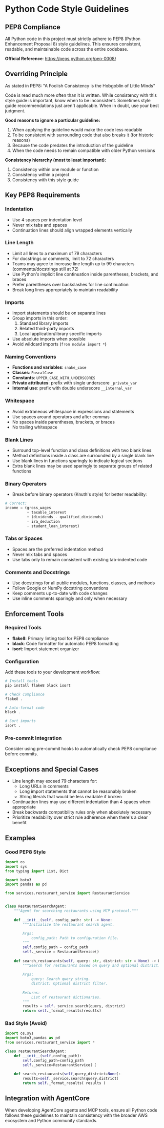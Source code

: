 # Python Code Style Guidelines

## PEP8 Compliance

All Python code in this project must strictly adhere to PEP8 (Python Enhancement Proposal 8) style guidelines. This ensures consistent, readable, and maintainable code across the entire codebase.

**Official Reference**: https://peps.python.org/pep-0008/

## Overriding Principle

As stated in PEP8: "A Foolish Consistency is the Hobgoblin of Little Minds"

Code is read much more often than it is written. While consistency with this style guide is important, know when to be inconsistent. Sometimes style guide recommendations just aren't applicable. When in doubt, use your best judgment.

**Good reasons to ignore a particular guideline:**
1. When applying the guideline would make the code less readable
2. To be consistent with surrounding code that also breaks it (for historic reasons)
3. Because the code predates the introduction of the guideline
4. When the code needs to remain compatible with older Python versions

**Consistency hierarchy (most to least important):**
1. Consistency within one module or function
2. Consistency within a project  
3. Consistency with this style guide

## Key PEP8 Requirements

### Indentation
- Use 4 spaces per indentation level
- Never mix tabs and spaces
- Continuation lines should align wrapped elements vertically

### Line Length
- Limit all lines to a maximum of 79 characters
- For docstrings or comments, limit to 72 characters
- Teams may agree to increase line length up to 99 characters (comments/docstrings still at 72)
- Use Python's implicit line continuation inside parentheses, brackets, and braces
- Prefer parentheses over backslashes for line continuation
- Break long lines appropriately to maintain readability

### Imports
- Import statements should be on separate lines
- Group imports in this order:
  1. Standard library imports
  2. Related third-party imports
  3. Local application/library specific imports
- Use absolute imports when possible
- Avoid wildcard imports (`from module import *`)

### Naming Conventions
- **Functions and variables**: `snake_case`
- **Classes**: `PascalCase`
- **Constants**: `UPPER_CASE_WITH_UNDERSCORES`
- **Private attributes**: prefix with single underscore `_private_var`
- **Internal use**: prefix with double underscore `__internal_var`

### Whitespace
- Avoid extraneous whitespace in expressions and statements
- Use spaces around operators and after commas
- No spaces inside parentheses, brackets, or braces
- No trailing whitespace

### Blank Lines
- Surround top-level function and class definitions with two blank lines
- Method definitions inside a class are surrounded by a single blank line
- Use blank lines in functions sparingly to indicate logical sections
- Extra blank lines may be used sparingly to separate groups of related functions

### Binary Operators
- Break before binary operators (Knuth's style) for better readability:
```python
# Correct:
income = (gross_wages
          + taxable_interest
          + (dividends - qualified_dividends)
          - ira_deduction
          - student_loan_interest)
```

### Tabs or Spaces
- Spaces are the preferred indentation method
- Never mix tabs and spaces
- Use tabs only to remain consistent with existing tab-indented code

### Comments and Docstrings
- Use docstrings for all public modules, functions, classes, and methods
- Follow Google or NumPy docstring conventions
- Keep comments up-to-date with code changes
- Use inline comments sparingly and only when necessary

## Enforcement Tools

### Required Tools
- **flake8**: Primary linting tool for PEP8 compliance
- **black**: Code formatter for automatic PEP8 formatting
- **isort**: Import statement organizer

### Configuration
Add these tools to your development workflow:

```bash
# Install tools
pip install flake8 black isort

# Check compliance
flake8 .

# Auto-format code
black .

# Sort imports
isort .
```

### Pre-commit Integration
Consider using pre-commit hooks to automatically check PEP8 compliance before commits.

## Exceptions and Special Cases
- Line length may exceed 79 characters for:
  - Long URLs in comments
  - Long import statements that cannot be reasonably broken
  - String literals that would be less readable if broken
- Continuation lines may use different indentation than 4 spaces when appropriate
- Break backwards compatibility rules only when absolutely necessary
- Prioritize readability over strict rule adherence when there's a clear benefit

## Examples

### Good PEP8 Style
```python
import os
import sys
from typing import List, Dict

import boto3
import pandas as pd

from services.restaurant_service import RestaurantService


class RestaurantSearchAgent:
    """Agent for searching restaurants using MCP protocol."""
    
    def __init__(self, config_path: str) -> None:
        """Initialize the restaurant search agent.
        
        Args:
            config_path: Path to configuration file.
        """
        self.config_path = config_path
        self._service = RestaurantService()
    
    def search_restaurants(self, query: str, district: str = None) -> List[Dict]:
        """Search for restaurants based on query and optional district.
        
        Args:
            query: Search query string.
            district: Optional district filter.
            
        Returns:
            List of restaurant dictionaries.
        """
        results = self._service.search(query, district)
        return self._format_results(results)
```

### Bad Style (Avoid)
```python
import os,sys
import boto3,pandas as pd
from services.restaurant_service import *

class restaurantSearchAgent:
    def __init__(self,config_path):
        self.config_path=config_path
        self._service=RestaurantService( )
    
    def search_restaurants(self,query,district=None):
        results=self._service.search(query,district)
        return self._format_results( results )
```

## Integration with AgentCore

When developing AgentCore agents and MCP tools, ensure all Python code follows these guidelines to maintain consistency with the broader AWS ecosystem and Python community standards.